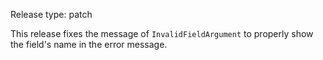 Release type: patch

This release fixes the message of `InvalidFieldArgument` to properly show the field's name in the error message.
